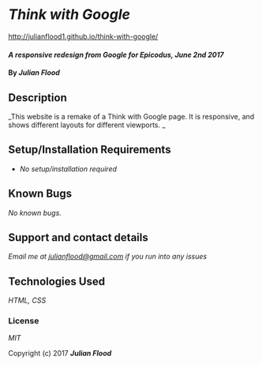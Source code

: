 # _Think with Google_

http://julianflood1.github.io/think-with-google/

#### _A responsive redesign from Google for Epicodus, June 2nd 2017_

#### By _**Julian Flood**_

## Description

_This website is a remake of a Think with Google page. It is responsive, and shows different layouts for different viewports. _

## Setup/Installation Requirements

* _No setup/installation required_


## Known Bugs

_No known bugs._

## Support and contact details

_Email me at julianflood@gmail.com if you run into any issues_

## Technologies Used

_HTML, CSS_

### License

*MIT*

Copyright (c) 2017 **_Julian Flood_**
